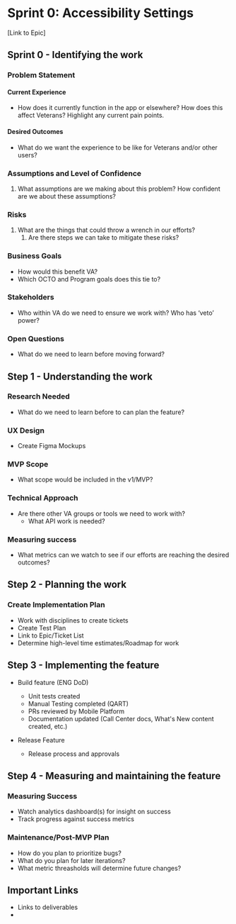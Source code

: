 # Sprint 0: Accessibility Settings

[Link to Epic]

## Sprint 0 - Identifying the work

### Problem Statement

#### Current Experience ####

* How does it currently function in the app or elsewhere?  How does this affect Veterans?  Highlight any current pain points.

#### Desired Outcomes ####

* What do we want the experience to be like for Veterans and/or other users?

### Assumptions and Level of Confidence

1. What assumptions are we making about this problem?  How confident are we about these assumptions?

### Risks

1. What are the things that could throw a wrench in our efforts? 
    1.  Are there steps we can take to mitigate these risks?

### Business Goals
* How would this benefit VA?
* Which OCTO and Program goals does this tie to?

### Stakeholders

* Who within VA do we need to ensure we work with?  Who has ‘veto’ power?

### Open Questions

* What do we need to learn before moving forward?

## Step 1 - Understanding the work

### Research Needed

* What do we need to learn before to can plan the feature?

### UX Design 

*	Create Figma Mockups

### MVP Scope

* What scope would be included in the v1/MVP?

### Technical Approach

*	Are there other VA groups or tools we need to work with?
    *	What API work is needed?

### Measuring success 

*	What metrics can we watch to see if our efforts are reaching the desired outcomes?

## Step 2 - Planning the work

### Create Implementation Plan

*   Work with disciplines to create tickets
*   Create Test Plan
*   Link to Epic/Ticket List
*   Determine high-level time estimates/Roadmap for work

## Step 3 - Implementing the feature

*   Build feature (ENG DoD)
    * Unit tests created
    * Manual Testing completed (QART)
    * PRs reviewed by Mobile Platform
    * Documentation updated (Call Center docs, What's New content created, etc.)
 
*   Release Feature
    *   Release process and approvals
         

## Step 4 - Measuring and maintaining the feature

### Measuring Success

*   Watch analytics dashboard(s) for insight on success
*   Track progress against success metrics

### Maintenance/Post-MVP Plan

*   How do you plan to prioritize bugs?
*   What do you plan for later iterations?
*   What metric threasholds will determine future changes?




## Important Links
*   Links to deliverables
*   
